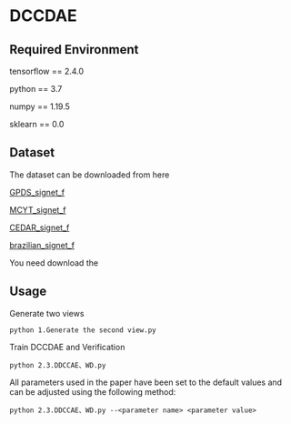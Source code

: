 # DCCDAE
## Required Environment
tensorflow == 2.4.0

python == 3.7

numpy == 1.19.5

sklearn == 0.0
## Dataset
The dataset can be downloaded from here 

[GPDS_signet_f](https://drive.google.com/open?id=1x-OnstvAMP7rw01T7Z_C7XP_i7l0TPVx) 

[MCYT_signet_f](https://drive.google.com/open?id=17BtvIbOWRk4C8xzWpBcn_K16y4FF_UEI)

[CEDAR_signet_f](https://drive.google.com/open?id=1bVnnBQPBaKkJHeXG-5idp-LV7jXSfbZY)

[brazilian_signet_f](https://drive.google.com/open?id=1sNBVk77ipBUePbC72kuS9dsrEP3zhT7e)

You need download the 
## Usage
Generate two views
```
python 1.Generate the second view.py
```
Train DCCDAE and Verification
```
python 2.3.DDCCAE、WD.py
```
All parameters used in the paper have been set to the default values and can be adjusted using the following method:
```
python 2.3.DDCCAE、WD.py --<parameter name> <parameter value>
```
